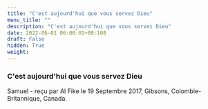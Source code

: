 ```yaml
---
title: "C'est aujourd'hui que vous servez Dieu"
menu_title: ""
description: "C'est aujourd'hui que vous servez Dieu"
date: 2022-06-01 06:00:01+00:108
draft: False
hidden: True
weight:
---
```

### C'est aujourd'hui que vous servez Dieu

Samuel - reçu par Al Fike le 19 Septembre 2017, Gibsons, Colombie-Britannique, Canada.



